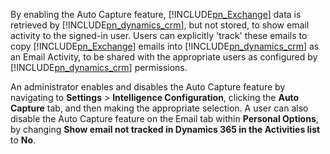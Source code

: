 ﻿By enabling the Auto Capture feature, [!INCLUDE[pn_Exchange](pn-exchange.md)] data is retrieved by [!INCLUDE[pn_dynamics_crm](pn-dynamics-crm.md)], but not stored, to show email activity to the signed-in user. Users can explicitly 'track' these emails to copy [!INCLUDE[pn_Exchange](pn-exchange.md)] emails into [!INCLUDE[pn_dynamics_crm](pn-dynamics-crm.md)] as an Email Activity, to be shared with the appropriate users as configured by [!INCLUDE[pn_dynamics_crm](pn-dynamics-crm.md)] permissions.  
  
 An administrator enables and disables the Auto Capture feature by navigating to **Settings** > **Intelligence Configuration**, clicking the **Auto Capture** tab, and then making the appropriate selection. A user can also disable the Auto Capture feature on the Email tab within **Personal Options**, by changing **Show email not tracked in Dynamics 365 in the Activities list** to **No**.